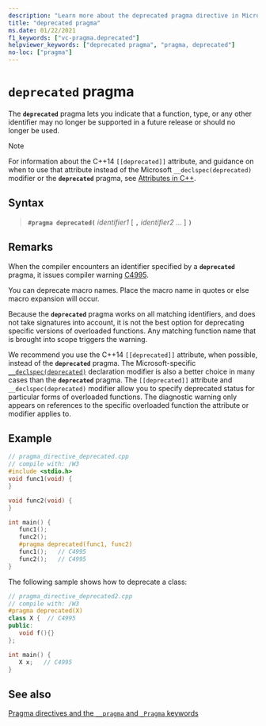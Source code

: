 ```yaml
---
description: "Learn more about the deprecated pragma directive in Microsoft C/C++"
title: "deprecated pragma"
ms.date: 01/22/2021
f1_keywords: ["vc-pragma.deprecated"]
helpviewer_keywords: ["deprecated pragma", "pragma, deprecated"]
no-loc: ["pragma"]
---
```

# `deprecated` pragma

The **`deprecated`** pragma lets you indicate that a function, type, or any other identifier may no longer be supported in a future release or should no longer be used.

> [!NOTE]
> For information about the C++14 `[[deprecated]]` attribute, and guidance on when to use that attribute instead of the Microsoft `__declspec(deprecated)` modifier or the **`deprecated`** pragma, see [Attributes in C++](../cpp/attributes.md).

## Syntax

> **`#pragma deprecated(`** *identifier1* [ **`,`** *identifier2* ... ] **`)`**

## Remarks

When the compiler encounters an identifier specified by a **`deprecated`** pragma, it issues compiler warning [C4995](../error-messages/compiler-warnings/compiler-warning-level-3-c4995.md).

You can deprecate macro names. Place the macro name in quotes or else macro expansion will occur.

Because the **`deprecated`** pragma works on all matching identifiers, and does not take signatures into account, it is not the best option for deprecating specific versions of overloaded functions. Any matching function name that is brought into scope triggers the warning.

We recommend you use the C++14 `[[deprecated]]` attribute, when possible, instead of the **`deprecated`** pragma. The Microsoft-specific [`__declspec(deprecated)`](../cpp/deprecated-cpp.md) declaration modifier is also a better choice in many cases than the **`deprecated`** pragma. The `[[deprecated]]` attribute and `__declspec(deprecated)` modifier allow you to specify deprecated status for particular forms of overloaded functions. The diagnostic warning only appears on references to the specific overloaded function the attribute or modifier applies to.

## Example

```cpp
// pragma_directive_deprecated.cpp
// compile with: /W3
#include <stdio.h>
void func1(void) {
}

void func2(void) {
}

int main() {
   func1();
   func2();
   #pragma deprecated(func1, func2)
   func1();   // C4995
   func2();   // C4995
}
```

The following sample shows how to deprecate a class:

```cpp
// pragma_directive_deprecated2.cpp
// compile with: /W3
#pragma deprecated(X)
class X {  // C4995
public:
   void f(){}
};

int main() {
   X x;   // C4995
}
```

## See also

[Pragma directives and the `__pragma` and `_Pragma` keywords](./pragma-directives-and-the-pragma-keyword.md)
